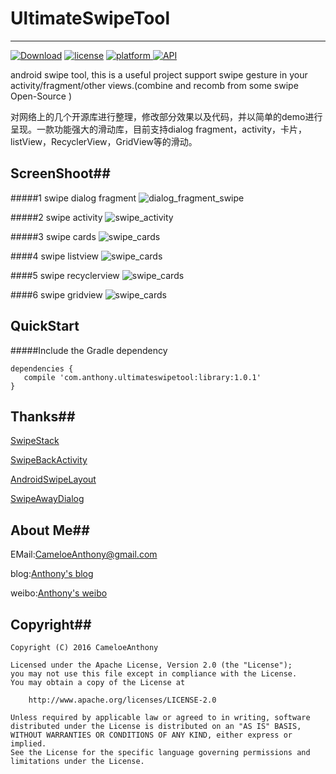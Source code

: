 # UltimateSwipeTool
----
[![Download](https://api.bintray.com/packages/cameloeanthony/maven/ultimateswipetool/images/download.svg)](https://bintray.com/cameloeanthony/maven/ultimateswipetool/_latestVersion)
[![license](http://img.shields.io/badge/license-apache_2.0-blue.svg?style=flat)](https://github.com/CameloeAnthony/UltimateSwipeTool/blob/master/LICENSE)
[ ![platform](https://camo.githubusercontent.com/e30009828bc4d989853a3a710873c96030167ba8/68747470733a2f2f696d672e736869656c64732e696f2f62616467652f706c6174666f726d2d616e64726f69642d677265656e2e737667) ](https://bintray.com/cameloeanthony/maven/ultimateswipetool/_latestVersion)
[![API](https://img.shields.io/badge/API-14%2B-brightgreen.svg?style=flat)](https://android-arsenal.com/api?level=14)

android swipe tool,
this is a useful project support swipe gesture in your activity/fragment/other views.(combine and recomb from some swipe Open-Source )

对网络上的几个开源库进行整理，修改部分效果以及代码，并以简单的demo进行呈现。一款功能强大的滑动库，目前支持dialog fragment，activity，卡片，listView，RecyclerView，GridView等的滑动。


## ScreenShoot##

#####1 swipe dialog fragment
![dialog_fragment_swipe](https://github.com/CameloeAnthony/UltimateSwipeTool/blob/master/art/fragment.gif)

#####2 swipe activity
![swipe_activity](https://github.com/CameloeAnthony/UltimateSwipeTool/blob/master/art/activity.gif)

#####3 swipe cards
![swipe_cards](https://github.com/CameloeAnthony/UltimateSwipeTool/blob/master/art/cards.gif)

####4 swipe listview
![swipe_cards](https://github.com/CameloeAnthony/UltimateSwipeTool/blob/master/art/listview.gif)

####5 swipe recyclerview
![swipe_cards](https://github.com/CameloeAnthony/UltimateSwipeTool/blob/master/art/recyclerview.gif)

####6 swipe gridview
![swipe_cards](https://github.com/CameloeAnthony/UltimateSwipeTool/blob/master/art/gridview.gif)




## QuickStart ##
#####Include the Gradle dependency

```
dependencies {
   compile 'com.anthony.ultimateswipetool:library:1.0.1'
}
```
## Thanks##
[SwipeStack](https://github.com/flschweiger/SwipeStack)

[SwipeBackActivity](https://github.com/CameloeAnthony/SwipeBackActivity)

[AndroidSwipeLayout](https://github.com/daimajia/AndroidSwipeLayout)

[SwipeAwayDialog](https://github.com/kakajika/SwipeAwayDialog)

## About Me##

EMail:[CameloeAnthony@gmail.com](CameloeAnthony@gmail.com)

blog:[Anthony's blog](http://www.jianshu.com/users/44872eaffa8b)

weibo:[Anthony's weibo](http://weibo.com/3288332304)

## Copyright##
``` 
Copyright (C) 2016 CameloeAnthony

Licensed under the Apache License, Version 2.0 (the "License");
you may not use this file except in compliance with the License.
You may obtain a copy of the License at

    http://www.apache.org/licenses/LICENSE-2.0

Unless required by applicable law or agreed to in writing, software
distributed under the License is distributed on an "AS IS" BASIS,
WITHOUT WARRANTIES OR CONDITIONS OF ANY KIND, either express or implied.
See the License for the specific language governing permissions and
limitations under the License.
 ```